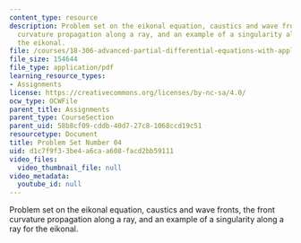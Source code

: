 ```yaml
---
content_type: resource
description: Problem set on the eikonal equation, caustics and wave fronts, the front
  curvature propagation along a ray, and an example of a singularity along a ray for
  the eikonal.
file: /courses/18-306-advanced-partial-differential-equations-with-applications-fall-2009/d1c7f9f33be4a6caa608facd2bb59111_MIT18_306f09_pset04_ProblemSet200904.pdf
file_size: 154644
file_type: application/pdf
learning_resource_types:
- Assignments
license: https://creativecommons.org/licenses/by-nc-sa/4.0/
ocw_type: OCWFile
parent_title: Assignments
parent_type: CourseSection
parent_uid: 58b8cf09-cddb-40d7-27c8-1068ccd19c51
resourcetype: Document
title: Problem Set Number 04
uid: d1c7f9f3-3be4-a6ca-a608-facd2bb59111
video_files:
  video_thumbnail_file: null
video_metadata:
  youtube_id: null
---
```

Problem set on the eikonal equation, caustics and wave fronts, the front curvature propagation along a ray, and an example of a singularity along a ray for the eikonal.